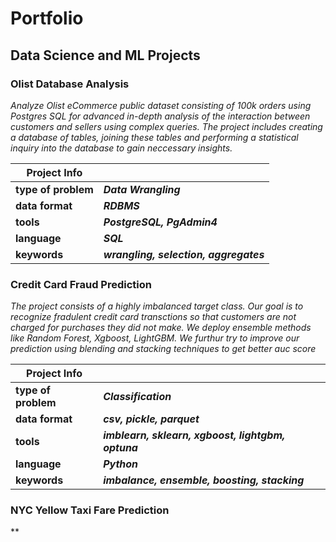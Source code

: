 # **Portfolio**

## **Data Science and ML Projects**

### **Olist Database Analysis**

*Analyze Olist eCommerce public dataset consisting of 100k orders using Postgres SQL for 
advanced in-depth analysis of the interaction between customers and sellers using complex queries. 
The project includes creating a database of tables, joining these tables and performing a statistical 
inquiry into the database to gain neccessary insights.*

|Project Info||
|---|---|
|**type of problem**|***Data Wrangling***|
|**data format**|***RDBMS***|
|**tools**|***PostgreSQL, PgAdmin4***|
|**language**|***SQL***|
|**keywords**|***wrangling, selection, aggregates***|


### **Credit Card Fraud Prediction**

*The project consists of a highly imbalanced target class. Our goal is to recognize fradulent credit
card transctions so that customers are not charged for purchases they did not make. We deploy ensemble
methods like Random Forest, Xgboost, LightGBM. We furthur try to improve our prediction using blending 
and stacking techniques to get better auc score*

|Project Info||
|---|---|
|**type of problem**|***Classification***|
|**data format**|***csv, pickle, parquet***|
|**tools**|***imblearn, sklearn, xgboost, lightgbm, optuna***|
|**language**|***Python***|
|**keywords**|***imbalance, ensemble, boosting, stacking***|


### **NYC Yellow Taxi Fare Prediction**

**